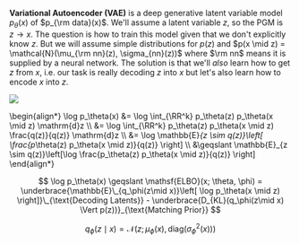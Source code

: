 **Variational Autoencoder (VAE)** is a deep generative latent variable model $p_\theta(x)$ of $p_{\rm data}(x)$. We'll assume a latent variable $z$, so the PGM is $z \to x$. The question is how to train this model given that we don't explicitly know $z$. But we will assume simple distributions for $p(z)$ and $p(x \mid z) = \mathcal{N}(\mu_{\rm nn}(z), \sigma_{nn}(z))$ where $\rm nn$ means it is supplied by a neural network. The solution is that we'll _also_ learn how to get $z$ from $x$, i.e. our task is really decoding $z$ into $x$ but let's also learn how to encode $x$ into $z$. 

![](https://lilianweng.github.io/posts/2018-08-12-vae/vae-gaussian.png)

\begin{align\*}
\log p_\theta(x) &= \log \int\_{\RR^k} p_\theta(z) p\_\theta(x \mid z) \mathrm{d}z  \\\\
&= \log \int\_{\RR^k} p_\theta(z) p\_\theta(x \mid z) \frac{q(z)}{q(z)} \mathrm{d}z  \\\\
&= \log \mathbb{E}_{z \sim q(z)}\left[ \frac{p_\theta(z) p_\theta(x \mid z)}{q(z)} \right] \\\\
&\geqslant \mathbb{E}\_{z \sim q(z)}\left[\log \frac{p_\theta(z) p_\theta(x \mid z)}{q(z)} \right]
\end{align\*}


$$
\log p_\theta(x) \geqslant \mathsf{ELBO}(x; \theta, \phi) = \underbrace{\mathbb{E}\_{q_\phi(z\mid x)}\left[ \log p_\theta(x \mid z) \right]}\_{\text{Decoding Latents}} - \underbrace{D_{KL}(q_\phi(z\mid x) \Vert p(z))}_{\text{Matching Prior}}
$$

$$
q_\phi(z \mid x) = \mathcal{N}(z ; \mu_\phi(x), \mathsf{diag}(\sigma^2_\phi(x)))
$$